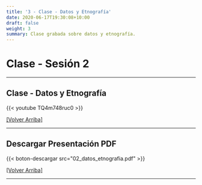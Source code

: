 ```yaml
---
title: '3 - Clase - Datos y Etnografía'
date: 2020-06-17T19:30:08+10:00
draft: false
weight: 3
summary: Clase grabada sobre datos y etnografía.
---
```


# Clase - Sesión 2

---

## Clase - Datos y Etnografía 

{{< youtube TQ4m748ruc0 >}}

[[Volver Arriba]](#top)

---

## Descargar Presentación PDF

{{< boton-descargar src="02_datos_etnografia.pdf" >}}

[[Volver Arriba]](#top)

---
